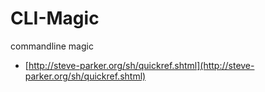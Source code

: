 # CLI-Magic



commandline magic

* [http://steve-parker.org/sh/quickref.shtml](http://steve-parker.org/sh/quickref.shtml)



